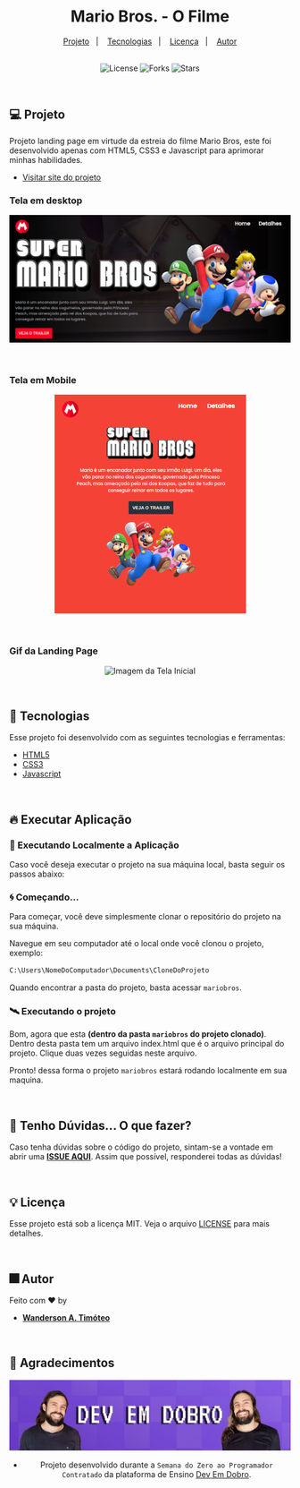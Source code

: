 <h1 align="center">
  Mario Bros. - O Filme
</h1>

<div align="center">
  <a href="#-projeto">Projeto</a>&nbsp;&nbsp;&nbsp;|&nbsp;&nbsp;&nbsp;
  <a href="#-tecnologias">Tecnologias</a>&nbsp;&nbsp;&nbsp;|&nbsp;&nbsp;&nbsp;
  <a href="#-licença">Licença</a>&nbsp;&nbsp;&nbsp;|&nbsp;&nbsp;&nbsp;
  <a href="#-autor">Autor</a>
</div>

<br> 

<p align="center">
  <img  src="https://img.shields.io/static/v1?label=license&message=MIT&color=15C3D6&labelColor=000000" alt="License">
  <img src="https://img.shields.io/github/forks/Wanderson-A-Timoteo/nlw-heat-origin?label=forks&message=MIT&color=15C3D6&labelColor=000000" alt="Forks">
  <img src="https://img.shields.io/github/stars/Wanderson-A-Timoteo/nlw-heat-origin?label=stars&message=MIT&color=15C3D6&labelColor=000000" alt="Stars">
</p>

<br>

## 💻 Projeto

Projeto landing page em virtude da estreia do filme Mario Bros, este foi desenvolvido apenas com HTML5, CSS3 e Javascript para aprimorar minhas habilidades.

- [Visitar site do projeto](https://wanderson-a-timoteo.github.io/mariobros/)

### Tela em desktop

<p align="center">
    <img alt="Imagem da Tela Inicial" title="Tela Inicial" 
    src="github/desktop.png" />
</p>
<br>

### Tela em Mobile

<p align="center">
    <img alt="Imagem da Tela Inicial" title="Tela Inicial" 
    src="github/mobile.png" />
</p>
<br>

### Gif da Landing Page
<p align="center">
    <img alt="Imagem da Tela Inicial" title="Tela Inicial" 
    src="github/Mario-Bros.gif" />
</p>
<br>

## 🚀 Tecnologias

Esse projeto foi desenvolvido com as seguintes tecnologias e ferramentas:

- [HTML5](https://www.w3schools.com/html/)
- [CSS3](https://www.w3schools.com/css/default.asp)
- [Javascript](https://developer.mozilla.org/pt-BR/docs/Web/JavaScript)

<br>

## 🔥 Executar Aplicação

### 🎇 Executando Localmente a Aplicação

Caso você deseja executar o projeto na sua máquina local, basta seguir os passos abaixo:

### 🌀 Começando...

Para começar, você deve simplesmente clonar o repositório do projeto na sua máquina.

Navegue em seu computador até o local onde você clonou o projeto, exemplo:

```sh
C:\Users\NomeDoComputador\Documents\CloneDoProjeto
```

Quando encontrar a pasta do projeto, basta acessar `mariobros`. 

### 🛰️ Executando o projeto

Bom, agora que esta **(dentro da pasta `mariobros` do projeto clonado)**. Dentro desta pasta tem um arquivo index.html que é o arquivo principal do projeto. Clique duas vezes seguidas neste arquivo.

Pronto! dessa forma o projeto `mariobros` estará rodando localmente em sua maquina.

<br>

## 🚩 Tenho Dúvidas... O que fazer?

Caso tenha dúvidas sobre o código do projeto, sintam-se a vontade em abrir uma **[ISSUE AQUI](https://github.com/Wanderson-A-Timoteo/mariobros/issues)**. Assim que possível, responderei todas as dúvidas!

<br>

## 💡 Licença

Esse projeto está sob a licença MIT. Veja o arquivo [LICENSE](github/LICENSE.md) para mais detalhes.

<br>

## 🎆 Autor

Feito com ♥ by

-  [**Wanderson A. Timóteo**](www.wandersontimoteo.ga)

<br>

## 🤝 Agradecimentos


<div align="center">
  <img alt="Dev Em Dobro" 
       src="github/Dev-em-Dobro.jpeg" 
  />


<br>

- Projeto desenvolvido durante a ` Semana do Zero ao Programador Contratado ` da plataforma de Ensino [Dev Em Dobro](https://devemdobro.com/).
